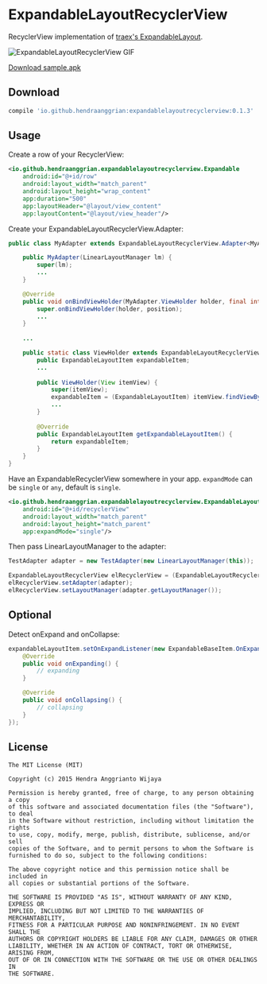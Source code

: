 ExpandableLayoutRecyclerView
============================

RecyclerView implementation of [traex's ExpandableLayout](https://github.com/traex/ExpandableLayout).

![ExpandableLayoutRecyclerView GIF](https://github.com/hendraanggrian/ExpandableLayoutRecyclerView/blob/master/sample.gif)

[Download sample.apk](https://github.com/hendraanggrian/ExpandableLayoutRecyclerView/blob/master/sample.apk?raw=true)

Download
--------

```gradle
compile 'io.github.hendraanggrian:expandablelayoutrecyclerview:0.1.3'
```


Usage
-----

Create a row of your RecyclerView:

```xml
<io.github.hendraanggrian.expandablelayoutrecyclerview.Expandable
    android:id="@+id/row"
    android:layout_width="match_parent"
    android:layout_height="wrap_content"
    app:duration="500"
    app:layoutHeader="@layout/view_content"
    app:layoutContent="@layout/view_header"/>
```

Create your ExpandableLayoutRecyclerView.Adapter:

```java
public class MyAdapter extends ExpandableLayoutRecyclerView.Adapter<MyAdapter.ViewHolder> {

    public MyAdapter(LinearLayoutManager lm) {
        super(lm);
        ...
    }

    @Override
    public void onBindViewHolder(MyAdapter.ViewHolder holder, final int position) {
        super.onBindViewHolder(holder, position);
        ...
    }
    
    ...

    public static class ViewHolder extends ExpandableLayoutRecyclerView.ViewHolder {
        public ExpandableLayoutItem expandableItem;
        ...
    
        public ViewHolder(View itemView) {
            super(itemView);
            expandableItem = (ExpandableLayoutItem) itemView.findViewById(R.id.row);
            ...
        }
    
        @Override
        public ExpandableLayoutItem getExpandableLayoutItem() {
            return expandableItem;
        }
    }
}
```

Have an ExpandableRecyclerView somewhere in your app. `expandMode` can be `single` or `any`, default is `single`.

```xml
<io.github.hendraanggrian.expandablelayoutrecyclerview.ExpandableLayoutRecyclerView
    android:id="@+id/recyclerView"
    android:layout_width="match_parent"
    android:layout_height="match_parent"
    app:expandMode="single"/>
```

Then pass LinearLayoutManager to the adapter:

```java
TestAdapter adapter = new TestAdapter(new LinearLayoutManager(this));

ExpandableLayoutRecyclerView elRecyclerView = (ExpandableLayoutRecyclerView) findViewById(R.id.recyclerView);
elRecyclerView.setAdapter(adapter);
elRecyclerView.setLayoutManager(adapter.getLayoutManager());
```


Optional
--------

Detect onExpand and onCollapse:

```java
expandableLayoutItem.setOnExpandListener(new ExpandableBaseItem.OnExpandListener() {
    @Override
    public void onExpanding() {
        // expanding
    }

    @Override
    public void onCollapsing() {
        // collapsing
    }
});
```


License
--------

    The MIT License (MIT)

    Copyright (c) 2015 Hendra Anggrianto Wijaya

    Permission is hereby granted, free of charge, to any person obtaining a copy
    of this software and associated documentation files (the "Software"), to deal
    in the Software without restriction, including without limitation the rights
    to use, copy, modify, merge, publish, distribute, sublicense, and/or sell
    copies of the Software, and to permit persons to whom the Software is
    furnished to do so, subject to the following conditions:

    The above copyright notice and this permission notice shall be included in
    all copies or substantial portions of the Software.

    THE SOFTWARE IS PROVIDED "AS IS", WITHOUT WARRANTY OF ANY KIND, EXPRESS OR
    IMPLIED, INCLUDING BUT NOT LIMITED TO THE WARRANTIES OF MERCHANTABILITY,
    FITNESS FOR A PARTICULAR PURPOSE AND NONINFRINGEMENT. IN NO EVENT SHALL THE
    AUTHORS OR COPYRIGHT HOLDERS BE LIABLE FOR ANY CLAIM, DAMAGES OR OTHER
    LIABILITY, WHETHER IN AN ACTION OF CONTRACT, TORT OR OTHERWISE, ARISING FROM,
    OUT OF OR IN CONNECTION WITH THE SOFTWARE OR THE USE OR OTHER DEALINGS IN
    THE SOFTWARE.
